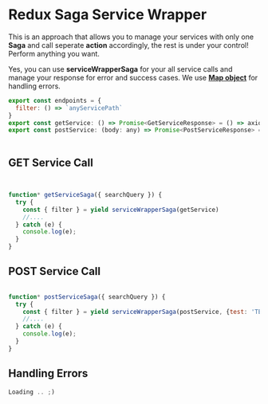 # Redux Saga Service Wrapper
This is an approach that allows you to manage your services with only one **Saga** and call seperate **action** accordingly, the rest is under your control! Perform anything you want.

Yes, you can use **serviceWrapperSaga** for your all service calls and manage your response for error and success cases. We use **[Map object](https://developer.mozilla.org/en-US/docs/Web/JavaScript/Reference/Global_Objects/Map)** for handling errors.

```javascript 
export const endpoints = {
  filter: () => `anyServicePath`
}
export const getService: () => Promise<GetServiceResponse> = () => axios.get(endpoints.filter());
export const postService: (body: any) => Promise<PostServiceResponse> = (body: any) => axios.post(endpoints.filter(), body);
 
```
 
## GET Service Call
```javascript


function* getServiceSaga({ searchQuery }) {
  try {
    const { filter } = yield serviceWrapperSaga(getService)
    //....
  } catch (e) {
    console.log(e);
  }
}
```

## POST Service Call
```javascript

function* postServiceSaga({ searchQuery }) {
  try {
    const { filter } = yield serviceWrapperSaga(postService, {test: 'TEST'})
    //....
  } catch (e) {
    console.log(e);
  }
}
```
## Handling Errors
```javascript 
Loading .. ;)
```
